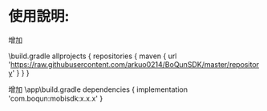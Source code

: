 # 使用說明:

增加

\build.gradle
allprojects {
    repositories {
        maven {
            url 'https://raw.githubusercontent.com/arkuo0214/BoQunSDK/master/repository'
        }
    }
}

增加
\app\build.gradle
dependencies {
    implementation 'com.boqun:mobisdk:x.x.x'
}
